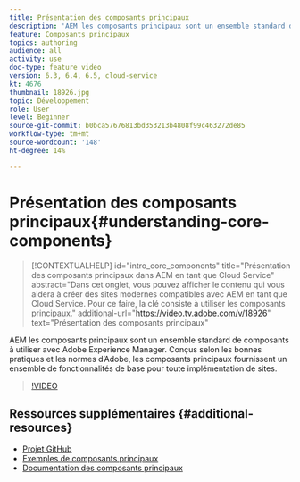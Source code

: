 ```yaml
---
title: Présentation des composants principaux
description: 'AEM les composants principaux sont un ensemble standard de composants à utiliser avec Adobe Experience Manager. Conçus selon les bonnes pratiques et les normes d’Adobe, les composants principaux fournissent un ensemble de fonctionnalités de base pour toute implémentation de sites. '
feature: Composants principaux
topics: authoring
audience: all
activity: use
doc-type: feature video
version: 6.3, 6.4, 6.5, cloud-service
kt: 4676
thumbnail: 18926.jpg
topic: Développement
role: User
level: Beginner
source-git-commit: b0bca57676813bd353213b4808f99c463272de85
workflow-type: tm+mt
source-wordcount: '148'
ht-degree: 14%

---
```



# Présentation des composants principaux{#understanding-core-components}

>[!CONTEXTUALHELP]
>id="intro_core_components"
>title="Présentation des composants principaux dans AEM en tant que Cloud Service"
>abstract="Dans cet onglet, vous pouvez afficher le contenu qui vous aidera à créer des sites modernes compatibles avec AEM en tant que Cloud Service. Pour ce faire, la clé consiste à utiliser les composants principaux."
>additional-url="https://video.tv.adobe.com/v/18926" text="Présentation des composants principaux"

AEM les composants principaux sont un ensemble standard de composants à utiliser avec Adobe Experience Manager. Conçus selon les bonnes pratiques et les normes d’Adobe, les composants principaux fournissent un ensemble de fonctionnalités de base pour toute implémentation de sites.

>[!VIDEO](https://video.tv.adobe.com/v/18926/?quality=12&learn=on)

## Ressources supplémentaires {#additional-resources}

* [Projet GitHub](https://github.com/adobe/aem-core-wcm-components)
* [Exemples de composants principaux](https://www.aemcomponents.dev/)
* [Documentation des composants principaux](https://docs.adobe.com/content/help/fr-FR/experience-manager-core-components/using/introduction.html)
